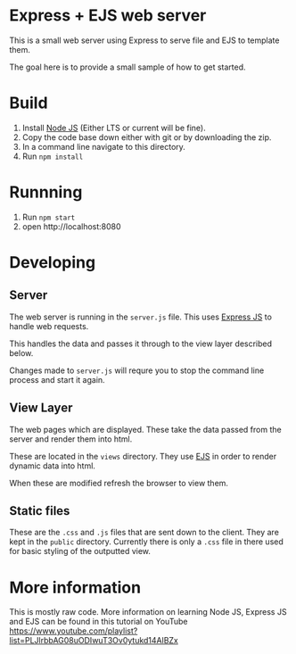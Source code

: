 # Express + EJS web server
This is a small web server using Express to serve file and EJS to template them. 

The goal here is to provide a small sample of how to get started.  

# Build
1. Install [Node JS](https://nodejs.org/en/) (Either LTS or current will be fine). 
2. Copy the code base down either with git or by downloading the zip. 
3. In a command line navigate to this directory.
4. Run `npm install`

# Runnning

1. Run `npm start`
2. open http://localhost:8080

# Developing

## Server
The web server is running in the `server.js` file. 
This uses [Express JS](https://expressjs.com/) to handle web requests. 

This handles the data and passes it through to the view layer described below.

Changes made to `server.js` will requre you to stop the command line process and start it again.

## View Layer

The web pages which are displayed. These take the data passed from the server and render them into html. 

These are located in the `views` directory.  They use [EJS](https://ejs.co/) in order to render dynamic data into html.

When these are modified refresh the browser to view them.

## Static files

These are the `.css` and `.js` files that are sent down to the client.  They are kept in the `public` directory.  Currently there is only a `.css` file in there used for basic styling of the outputted view. 

# More information

This is mostly raw code. More information on learning Node JS, Express JS and EJS can be found in this tutorial on YouTube https://www.youtube.com/playlist?list=PLJlrbbAG08uODIwuT3Ov0ytukd14AlBZx